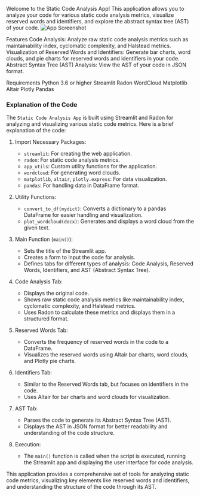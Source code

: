 Welcome to the Static Code Analysis App! This application allows you to analyze your code for various static code analysis metrics, visualize reserved words and identifiers, and explore the abstract syntax tree (AST) of your code.
![App Screenshot]()


Features
Code Analysis: Analyze raw static code analysis metrics such as maintainability index, cyclomatic complexity, and Halstead metrics.
Visualization of Reserved Words and Identifiers: Generate bar charts, word clouds, and pie charts for reserved words and identifiers in your code.
Abstract Syntax Tree (AST) Analysis: View the AST of your code in JSON format.

Requirements
Python 3.6 or higher
Streamlit
Radon
WordCloud
Matplotlib
Altair
Plotly
Pandas

### Explanation of the Code

The `Static Code Analysis App` is built using Streamlit and Radon for analyzing and visualizing various static code metrics. Here is a brief explanation of the code:

1. Import Necessary Packages:
   - `streamlit`: For creating the web application.
   - `radon`: For static code analysis metrics.
   - `app_utils`: Custom utility functions for the application.
   - `wordcloud`: For generating word clouds.
   - `matplotlib`, `altair`, `plotly.express`: For data visualization.
   - `pandas`: For handling data in DataFrame format.

2. Utility Functions:
   - `convert_to_df(mydict)`: Converts a dictionary to a pandas DataFrame for easier handling and visualization.
   - `plot_wordcloud(docx)`: Generates and displays a word cloud from the given text.

3. Main Function (`main()`):
   - Sets the title of the Streamlit app.
   - Creates a form to input the code for analysis.
   - Defines tabs for different types of analysis: Code Analysis, Reserved Words, Identifiers, and AST (Abstract Syntax Tree).

4. Code Analysis Tab:
   - Displays the original code.
   - Shows raw static code analysis metrics like maintainability index, cyclomatic complexity, and Halstead metrics.
   - Uses Radon to calculate these metrics and displays them in a structured format.

5. Reserved Words Tab:
   - Converts the frequency of reserved words in the code to a DataFrame.
   - Visualizes the reserved words using Altair bar charts, word clouds, and Plotly pie charts.

6. Identifiers Tab:
   - Similar to the Reserved Words tab, but focuses on identifiers in the code.
   - Uses Altair for bar charts and word clouds for visualization.

7. AST Tab:
   - Parses the code to generate its Abstract Syntax Tree (AST).
   - Displays the AST in JSON format for better readability and understanding of the code structure.

8. Execution:
   - The `main()` function is called when the script is executed, running the Streamlit app and displaying the user interface for code analysis.

This application provides a comprehensive set of tools for analyzing static code metrics, visualizing key elements like reserved words and identifiers, and understanding the structure of the code through its AST.
